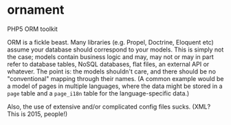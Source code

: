 # ornament
PHP5 ORM toolkit

ORM is a fickle beast. Many libraries (e.g. Propel, Doctrine, Eloquent etc)
assume your database should correspond to your models. This is simply not the
case; models contain business logic and may, may not or may in part refer to
database tables, NoSQL databases, flat files, an external API or whatever. The
point is: the models shouldn't care, and there should be no "conventional"
mapping through their names. (A common example would be a model of pages in
multiple languages, where the data might be stored in a `page` table and a
`page_i18n` table for the language-specific data.)

Also, the use of extensive and/or complicated config files sucks. (XML? This
is 2015, people!)
